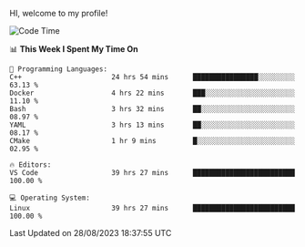 HI, welcome to my profile!
<!--START_SECTION:waka-->
![Code Time](http://img.shields.io/badge/Code%20Time-1%2C285%20hrs%2037%20mins-blue)

📊 **This Week I Spent My Time On** 

```text
💬 Programming Languages: 
C++                      24 hrs 54 mins      ████████████████░░░░░░░░░   63.13 % 
Docker                   4 hrs 22 mins       ███░░░░░░░░░░░░░░░░░░░░░░   11.10 % 
Bash                     3 hrs 32 mins       ██░░░░░░░░░░░░░░░░░░░░░░░   08.97 % 
YAML                     3 hrs 13 mins       ██░░░░░░░░░░░░░░░░░░░░░░░   08.17 % 
CMake                    1 hr 9 mins         █░░░░░░░░░░░░░░░░░░░░░░░░   02.95 % 

🔥 Editors: 
VS Code                  39 hrs 27 mins      █████████████████████████   100.00 % 

💻 Operating System: 
Linux                    39 hrs 27 mins      █████████████████████████   100.00 % 
```


 Last Updated on 28/08/2023 18:37:55 UTC
<!--END_SECTION:waka-->
